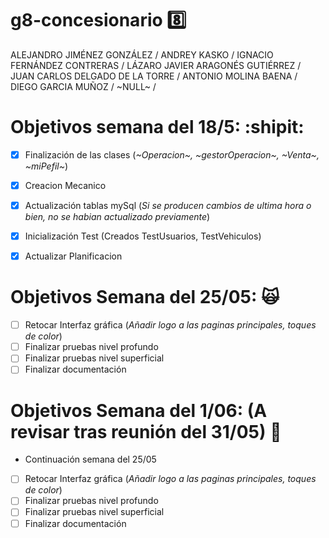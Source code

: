 # g8-concesionario :eight:
ALEJANDRO JIMÉNEZ GONZÁLEZ /
ANDREY KASKO /
IGNACIO FERNÁNDEZ CONTRERAS /
LÁZARO JAVIER ARAGONÉS GUTIÉRREZ /
JUAN CARLOS DELGADO DE LA TORRE /
ANTONIO MOLINA BAENA / 
DIEGO GARCIA MUÑOZ / 
~NULL~ /

# Objetivos semana del 18/5: :shipit:
- [X] Finalización de las clases (_~Operacion~, ~gestorOperacion~, ~Venta~, ~miPefil~_) 
- [X] Creacion Mecanico
- [X] Actualización tablas mySql (_Si se producen cambios de ultima hora o bien, no se habian actualizado previamente_)
- [X] Inicialización Test (Creados TestUsuarios, TestVehiculos)

- [X] Actualizar Planificacion

# Objetivos Semana del 25/05: :scream_cat:
- [ ] Retocar Interfaz gráfica (_Añadir logo a las paginas principales, toques de color_)
- [ ] Finalizar pruebas nivel profundo
- [ ] Finalizar pruebas nivel superficial
- [ ] Finalizar documentación

# Objetivos Semana del 1/06: (A revisar tras reunión del 31/05) :runner:
- Continuación semana del 25/05
- [ ] Retocar Interfaz gráfica (_Añadir logo a las paginas principales, toques de color_)
- [ ] Finalizar pruebas nivel profundo
- [ ] Finalizar pruebas nivel superficial
- [ ] Finalizar documentación

